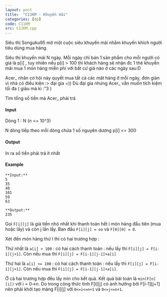 ```yaml
---
layout: post
title:  "C11KM - Khuyến mãi"
categories: [dp]
code: C11KM
src: C11KM.cpp
---
```



Siêu thị Songuku95 mở một cuộc siêu khuyến mãi nhằm khuyến khích người tiêu dùng mua hàng.

Siêu thị khuyến mãi N ngày. Mỗi ngày chỉ bán 1 sản phẩm cho mỗi người có giá là p\[i\] , tuy nhiên nếu p\[i\] > 100 thì khách hàng sẽ nhận đc 1 thẻ khuyễn mãi mua 1 món hàng miễn phí với bất cứ giá nào ở các ngày sau:D

Acer\_ nhân cơ hội này quyết mua tất cả các mặt hàng ở mỗi ngày, đơn giản vì nhà có điều kiện :> đại gia =)) Dù đại gia nhưng Acer\_ vẫn muốn tích kiệm tối đa ( giàu mà ki :”3 )

Tìm tổng số tiền mà Acer\_ phải trả

#### Input

Dòng 1 : N (n <= 10^3)

N dòng tiếp theo mỗi dòng chứa 1 số nguyên dương p\[i\] <= 300

#### Output

In ra số tiền phải trả ít nhất

#### Example

```
**Input:**
5
35
40
101
59
63

**Output:**
235
```

<!--more-->



Gọi `F[i][j]` là giá tiền nhỏ nhất khi thanh toán hết i món hàng đầu tiên (mua hoặc lấy) và còn j lần lấy. Ban đầu `F[i][j] = oo` và `F[0][0] = 0`. 

Xét đến món hàng thứ I thì có hai trương hợp :

Thứ nhất là `a[i] > 100` : có hai cách thanh toán : nếu lấy thì `F[i][j] = F[i-1][j+1]`. Còn nếu mua thì `F[i][j] = F[i-1][j-1]+a[i]`

Thứ hai là `a[i] <= 100` : có hai cách thanh toán : nếu lấy thì `F[i][j] = F[i-1][j+1]`. Còn nếu mua thì `F[i][j] = F[i-1][j-1]+a[i]`.

Ở cả hai trương hợp đều lấy min cho kết quả. Kết quả bài toán là `min(F[n][i])` với i = 0->n. Do trong công thức tính F[i][j] có ảnh hưởng bởi F[i-1][j+1] nên phải khởi tạo mảng F[i][j] với `0<=i<=n+1` và `0<=j<=n+1`.
